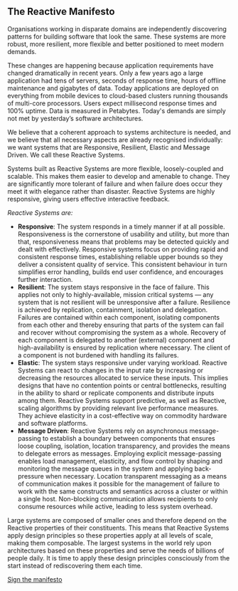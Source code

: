 The Reactive Manifesto
----------------------

Organisations working in disparate domains are independently discovering patterns for building software that look the same. These systems are more robust, more resilient, more flexible and better positioned to meet modern demands. 

These changes are happening because application requirements have changed dramatically in recent years. Only a few years ago a large application had tens of servers, seconds of response time, hours of offline maintenance and gigabytes of data. Today applications are deployed on everything from mobile devices to cloud-based clusters running thousands of multi-core processors. Users expect millisecond response times and 100% uptime. Data is measured in Petabytes. 
Today's demands are simply not met by yesterday’s software architectures.

We believe that a coherent approach to systems architecture is needed, and we believe that all necessary aspects are already recognised individually: we want systems that are Responsive, Resilient, Elastic and Message Driven. We call these Reactive Systems.

Systems built as Reactive Systems are more flexible, loosely-coupled and scalable. This makes them easier to develop and amenable to change. They are significantly more tolerant of failure and when failure does occur they meet it with elegance rather than disaster. Reactive Systems are highly responsive, giving users effective interactive feedback. 

*Reactive Systems are:*

* **Responsive**: The system responds in a timely manner if at all possible. Responsiveness is the cornerstone of usability and utility, but more than that, responsiveness means that problems may be detected quickly and dealt with effectively. Responsive systems focus on providing rapid and consistent response times, establishing reliable upper bounds so they deliver a consistent quality of service. This consistent behaviour in turn simplifies error handling, builds end user confidence, and encourages further interaction. 
* **Resilient**: The system stays responsive in the face of failure. This applies not only to highly-available, mission critical systems — any system that is not resilient will be unresponsive after a failure. Resilience is achieved by replication, containment, isolation and delegation. Failures are contained within each component, isolating components from each other and thereby ensuring that parts of the system can fail and recover without compromising the system as a whole. Recovery of each component is delegated to another (external) component and high-availability is ensured by replication where necessary. The client of a component is not burdened with handling its failures.
* **Elastic**: The system stays responsive under varying workload. Reactive Systems can react to changes in the input rate by increasing or decreasing the resources allocated to service these inputs. This implies designs that have no contention points or central bottlenecks, resulting in the ability to shard or replicate components and distribute inputs among them. Reactive Systems support predictive, as well as Reactive, scaling algorithms by providing relevant live performance measures. They achieve elasticity in a cost-effective way on commodity hardware and software platforms.
* **Message Driven**: Reactive Systems rely on asynchronous message-passing to establish a boundary between components that ensures loose coupling, isolation, location transparency, and provides the means to delegate errors as messages. Employing explicit message-passing enables load management, elasticity, and flow control by shaping and monitoring the message queues in the system and applying back-pressure when necessary. Location transparent messaging as a means of communication makes it possible for the management of failure to work with the same constructs and semantics across a cluster or within a single host. Non-blocking communication allows recipients to only consume resources while active, leading to less system overhead.

Large systems are composed of smaller ones and therefore depend on the Reactive properties of their constituents. This means that Reactive Systems apply design principles so these properties apply at all levels of scale, making them composable. The largest systems in the world rely upon architectures based on these properties and serve the needs of billions of people daily. It is time to apply these design principles consciously from the start instead of rediscovering them each time.

[Sign the manifesto](http://www.reactivemanifesto.org/)
